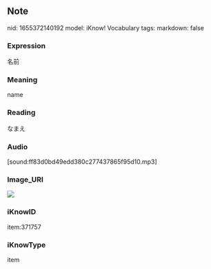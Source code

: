 ## Note
nid: 1655372140192
model: iKnow! Vocabulary
tags: 
markdown: false

### Expression
名前

### Meaning
name

### Reading
なまえ

### Audio
[sound:ff83d0bd49edd380c277437865f95d10.mp3]

### Image_URI
<img src="e95a740fb6f0fcd09398aab835a7d93b.jpg">

### iKnowID
item:371757

### iKnowType
item
